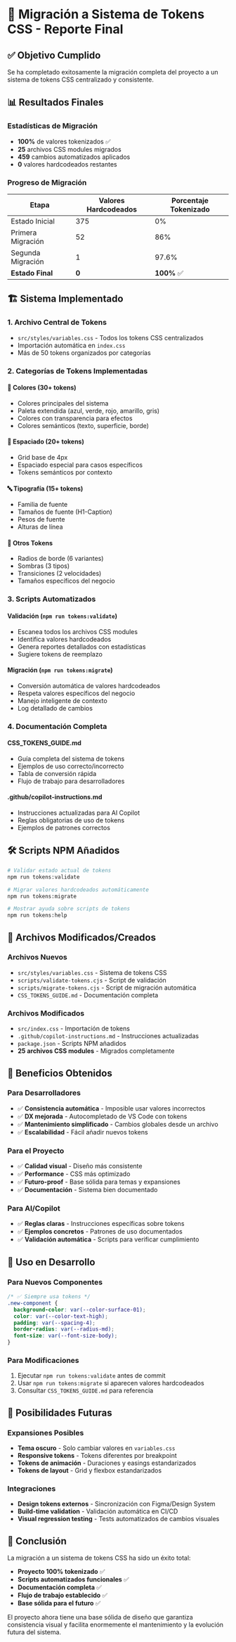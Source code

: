 # 🎨 Migración a Sistema de Tokens CSS - Reporte Final

## ✅ Objetivo Cumplido

Se ha completado exitosamente la migración completa del proyecto a un sistema de tokens CSS centralizado y consistente.

## 📊 Resultados Finales

### Estadísticas de Migración
- **100%** de valores tokenizados ✅
- **25** archivos CSS modules migrados
- **459** cambios automatizados aplicados
- **0** valores hardcodeados restantes

### Progreso de Migración
| Etapa | Valores Hardcodeados | Porcentaje Tokenizado |
|-------|---------------------|----------------------|
| Estado Inicial | 375 | 0% |
| Primera Migración | 52 | 86% |
| Segunda Migración | 1 | 97.6% |
| **Estado Final** | **0** | **100%** ✅ |

## 🏗️ Sistema Implementado

### 1. Archivo Central de Tokens
- `src/styles/variables.css` - Todos los tokens CSS centralizados
- Importación automática en `index.css`
- Más de 50 tokens organizados por categorías

### 2. Categorías de Tokens Implementadas

#### 🎨 Colores (30+ tokens)
- Colores principales del sistema
- Paleta extendida (azul, verde, rojo, amarillo, gris)
- Colores con transparencia para efectos
- Colores semánticos (texto, superficie, borde)

#### 📐 Espaciado (20+ tokens)
- Grid base de 4px
- Espaciado especial para casos específicos
- Tokens semánticos por contexto

#### 🔤 Tipografía (15+ tokens)
- Familia de fuente
- Tamaños de fuente (H1-Caption)
- Pesos de fuente
- Alturas de línea

#### 🔘 Otros Tokens
- Radios de borde (6 variantes)
- Sombras (3 tipos)
- Transiciones (2 velocidades)
- Tamaños específicos del negocio

### 3. Scripts Automatizados

#### Validación (`npm run tokens:validate`)
- Escanea todos los archivos CSS modules
- Identifica valores hardcodeados
- Genera reportes detallados con estadísticas
- Sugiere tokens de reemplazo

#### Migración (`npm run tokens:migrate`)
- Conversión automática de valores hardcodeados
- Respeta valores específicos del negocio
- Manejo inteligente de contexto
- Log detallado de cambios

### 4. Documentación Completa

#### CSS_TOKENS_GUIDE.md
- Guía completa del sistema de tokens
- Ejemplos de uso correcto/incorrecto
- Tabla de conversión rápida
- Flujo de trabajo para desarrolladores

#### .github/copilot-instructions.md
- Instrucciones actualizadas para AI Copilot
- Reglas obligatorias de uso de tokens
- Ejemplos de patrones correctos

## 🛠️ Scripts NPM Añadidos

```bash
# Validar estado actual de tokens
npm run tokens:validate

# Migrar valores hardcodeados automáticamente
npm run tokens:migrate

# Mostrar ayuda sobre scripts de tokens
npm run tokens:help
```

## 🔧 Archivos Modificados/Creados

### Archivos Nuevos
- `src/styles/variables.css` - Sistema de tokens CSS
- `scripts/validate-tokens.cjs` - Script de validación
- `scripts/migrate-tokens.cjs` - Script de migración automática
- `CSS_TOKENS_GUIDE.md` - Documentación completa

### Archivos Modificados
- `src/index.css` - Importación de tokens
- `.github/copilot-instructions.md` - Instrucciones actualizadas
- `package.json` - Scripts NPM añadidos
- **25 archivos CSS modules** - Migrados completamente

## 🎯 Beneficios Obtenidos

### Para Desarrolladores
- ✅ **Consistencia automática** - Imposible usar valores incorrectos
- ✅ **DX mejorada** - Autocompletado de VS Code con tokens
- ✅ **Mantenimiento simplificado** - Cambios globales desde un archivo
- ✅ **Escalabilidad** - Fácil añadir nuevos tokens

### Para el Proyecto
- ✅ **Calidad visual** - Diseño más consistente
- ✅ **Performance** - CSS más optimizado
- ✅ **Futuro-proof** - Base sólida para temas y expansiones
- ✅ **Documentación** - Sistema bien documentado

### Para AI/Copilot
- ✅ **Reglas claras** - Instrucciones específicas sobre tokens
- ✅ **Ejemplos concretos** - Patrones de uso documentados
- ✅ **Validación automática** - Scripts para verificar cumplimiento

## 🚀 Uso en Desarrollo

### Para Nuevos Componentes
```css
/* ✅ Siempre usa tokens */
.new-component {
  background-color: var(--color-surface-01);
  color: var(--color-text-high);
  padding: var(--spacing-4);
  border-radius: var(--radius-md);
  font-size: var(--font-size-body);
}
```

### Para Modificaciones
1. Ejecutar `npm run tokens:validate` antes de commit
2. Usar `npm run tokens:migrate` si aparecen valores hardcodeados
3. Consultar `CSS_TOKENS_GUIDE.md` para referencia

## 🔮 Posibilidades Futuras

### Expansiones Posibles
- **Tema oscuro** - Solo cambiar valores en `variables.css`
- **Responsive tokens** - Tokens diferentes por breakpoint
- **Tokens de animación** - Duraciones y easings estandarizados
- **Tokens de layout** - Grid y flexbox estandarizados

### Integraciones
- **Design tokens externos** - Sincronización con Figma/Design System
- **Build-time validation** - Validación automática en CI/CD
- **Visual regression testing** - Tests automatizados de cambios visuales

## 🎉 Conclusión

La migración a un sistema de tokens CSS ha sido un éxito total:

- **Proyecto 100% tokenizado** ✅
- **Scripts automatizados funcionales** ✅
- **Documentación completa** ✅
- **Flujo de trabajo establecido** ✅
- **Base sólida para el futuro** ✅

El proyecto ahora tiene una base sólida de diseño que garantiza consistencia visual y facilita enormemente el mantenimiento y la evolución futura del sistema.
